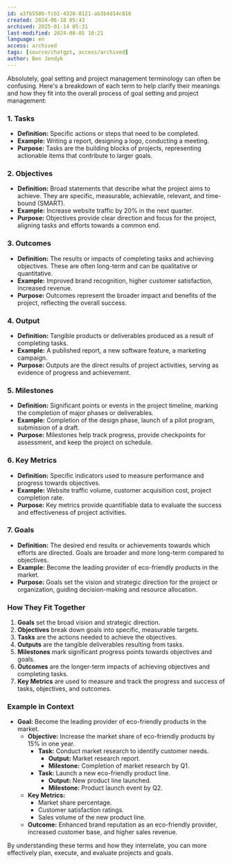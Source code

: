 ```yaml
---
id: a3fb550b-fcb1-4328-8121-ab3b4d14c816
created: 2024-06-18 05:43
archived: 2025-01-14 05:31
last-modified: 2024-08-05 10:21
language: en
access: archived
tags: [source/chatgpt, access/archived]
author: Ben Jendyk
---
```


Absolutely, goal setting and project management terminology can often be confusing. Here's a breakdown of each term to help clarify their meanings and how they fit into the overall process of goal setting and project management:

### 1. **Tasks**

- **Definition:** Specific actions or steps that need to be completed.
- **Example:** Writing a report, designing a logo, conducting a meeting.
- **Purpose:** Tasks are the building blocks of projects, representing actionable items that contribute to larger goals.

### 2. **Objectives**

- **Definition:** Broad statements that describe what the project aims to achieve. They are specific, measurable, achievable, relevant, and time-bound (SMART).
- **Example:** Increase website traffic by 20% in the next quarter.
- **Purpose:** Objectives provide clear direction and focus for the project, aligning tasks and efforts towards a common end.

### 3. **Outcomes**

- **Definition:** The results or impacts of completing tasks and achieving objectives. These are often long-term and can be qualitative or quantitative.
- **Example:** Improved brand recognition, higher customer satisfaction, increased revenue.
- **Purpose:** Outcomes represent the broader impact and benefits of the project, reflecting the overall success.

### 4. **Output**

- **Definition:** Tangible products or deliverables produced as a result of completing tasks.
- **Example:** A published report, a new software feature, a marketing campaign.
- **Purpose:** Outputs are the direct results of project activities, serving as evidence of progress and achievement.

### 5. **Milestones**

- **Definition:** Significant points or events in the project timeline, marking the completion of major phases or deliverables.
- **Example:** Completion of the design phase, launch of a pilot program, submission of a draft.
- **Purpose:** Milestones help track progress, provide checkpoints for assessment, and keep the project on schedule.

### 6. **Key Metrics**

- **Definition:** Specific indicators used to measure performance and progress towards objectives.
- **Example:** Website traffic volume, customer acquisition cost, project completion rate.
- **Purpose:** Key metrics provide quantifiable data to evaluate the success and effectiveness of project activities.

### 7. **Goals**

- **Definition:** The desired end results or achievements towards which efforts are directed. Goals are broader and more long-term compared to objectives.
- **Example:** Become the leading provider of eco-friendly products in the market.
- **Purpose:** Goals set the vision and strategic direction for the project or organization, guiding decision-making and resource allocation.

### How They Fit Together

1. **Goals** set the broad vision and strategic direction.
2. **Objectives** break down goals into specific, measurable targets.
3. **Tasks** are the actions needed to achieve the objectives.
4. **Outputs** are the tangible deliverables resulting from tasks.
5. **Milestones** mark significant progress points towards objectives and goals.
6. **Outcomes** are the longer-term impacts of achieving objectives and completing tasks.
7. **Key Metrics** are used to measure and track the progress and success of tasks, objectives, and outcomes.

### Example in Context

- **Goal:** Become the leading provider of eco-friendly products in the market.
  - **Objective:** Increase the market share of eco-friendly products by 15% in one year.
	 - **Task:** Conduct market research to identify customer needs.
		- **Output:** Market research report.
		- **Milestone:** Completion of market research by Q1.
	 - **Task:** Launch a new eco-friendly product line.
		- **Output:** New product line launched.
		- **Milestone:** Product launch event by Q2.
  - **Key Metrics:** 
	 - Market share percentage.
	 - Customer satisfaction ratings.
	 - Sales volume of the new product line.
  - **Outcome:** Enhanced brand reputation as an eco-friendly provider, increased customer base, and higher sales revenue.

By understanding these terms and how they interrelate, you can more effectively plan, execute, and evaluate projects and goals.
